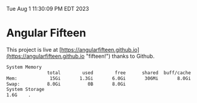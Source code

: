 Tue Aug  1 11:30:09 PM EDT 2023

# Angular Fifteen


This project is live at [https://angularfifteen.github.io](https://angularfifteen.github.io "fifteen!") thanks to Github.

```bash
System Memory
               total        used        free      shared  buff/cache   available
Mem:            15Gi       1.3Gi       6.0Gi       306Mi       8.0Gi        13Gi
Swap:          8.0Gi          0B       8.0Gi
System Storage
1.6G	.
```
```bash
